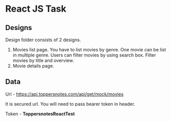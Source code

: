# React JS Task

## Designs

Design folder consists of 2 designs. 
1. Movies list page. You have to list movies by genre. One movie can be list in multiple genre. Users can filter movies by using search box. Filter movies by title and overview.
2. Movie details page.

## Data
Url - https://api.toppersnotes.com/api/get/mock/movies

It is secured url. You will need to pass bearer token in header.

Token - **ToppersnotesReactTest**

